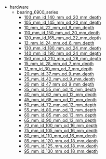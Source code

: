 * hardware
  * bearing_6900_series
    * [100_mm_id_140_mm_od_20_mm_depth](hardware/bearing_6900_series/100_mm_id_140_mm_od_20_mm_depth)
    * [105_mm_id_145_mm_od_20_mm_depth](hardware/bearing_6900_series/100_mm_id_140_mm_od_20_mm_depth/105_mm_id_145_mm_od_20_mm_depth)
    * [10_mm_id_22_mm_od_6_mm_depth](hardware/bearing_6900_series/100_mm_id_140_mm_od_20_mm_depth/105_mm_id_145_mm_od_20_mm_depth/10_mm_id_22_mm_od_6_mm_depth)
    * [110_mm_id_150_mm_od_20_mm_depth](hardware/bearing_6900_series/100_mm_id_140_mm_od_20_mm_depth/105_mm_id_145_mm_od_20_mm_depth/10_mm_id_22_mm_od_6_mm_depth/110_mm_id_150_mm_od_20_mm_depth)
    * [120_mm_id_165_mm_od_22_mm_depth](hardware/bearing_6900_series/100_mm_id_140_mm_od_20_mm_depth/105_mm_id_145_mm_od_20_mm_depth/10_mm_id_22_mm_od_6_mm_depth/110_mm_id_150_mm_od_20_mm_depth/120_mm_id_165_mm_od_22_mm_depth)
    * [12_mm_id_24_mm_od_6_mm_depth](hardware/bearing_6900_series/100_mm_id_140_mm_od_20_mm_depth/105_mm_id_145_mm_od_20_mm_depth/10_mm_id_22_mm_od_6_mm_depth/110_mm_id_150_mm_od_20_mm_depth/120_mm_id_165_mm_od_22_mm_depth/12_mm_id_24_mm_od_6_mm_depth)
    * [130_mm_id_180_mm_od_24_mm_depth](hardware/bearing_6900_series/100_mm_id_140_mm_od_20_mm_depth/105_mm_id_145_mm_od_20_mm_depth/10_mm_id_22_mm_od_6_mm_depth/110_mm_id_150_mm_od_20_mm_depth/120_mm_id_165_mm_od_22_mm_depth/12_mm_id_24_mm_od_6_mm_depth/130_mm_id_180_mm_od_24_mm_depth)
    * [140_mm_id_190_mm_od_24_mm_depth](hardware/bearing_6900_series/100_mm_id_140_mm_od_20_mm_depth/105_mm_id_145_mm_od_20_mm_depth/10_mm_id_22_mm_od_6_mm_depth/110_mm_id_150_mm_od_20_mm_depth/120_mm_id_165_mm_od_22_mm_depth/12_mm_id_24_mm_od_6_mm_depth/130_mm_id_180_mm_od_24_mm_depth/140_mm_id_190_mm_od_24_mm_depth)
    * [150_mm_id_210_mm_od_28_mm_depth](hardware/bearing_6900_series/100_mm_id_140_mm_od_20_mm_depth/105_mm_id_145_mm_od_20_mm_depth/10_mm_id_22_mm_od_6_mm_depth/110_mm_id_150_mm_od_20_mm_depth/120_mm_id_165_mm_od_22_mm_depth/12_mm_id_24_mm_od_6_mm_depth/130_mm_id_180_mm_od_24_mm_depth/140_mm_id_190_mm_od_24_mm_depth/150_mm_id_210_mm_od_28_mm_depth)
    * [15_mm_id_28_mm_od_7_mm_depth](hardware/bearing_6900_series/100_mm_id_140_mm_od_20_mm_depth/105_mm_id_145_mm_od_20_mm_depth/10_mm_id_22_mm_od_6_mm_depth/110_mm_id_150_mm_od_20_mm_depth/120_mm_id_165_mm_od_22_mm_depth/12_mm_id_24_mm_od_6_mm_depth/130_mm_id_180_mm_od_24_mm_depth/140_mm_id_190_mm_od_24_mm_depth/150_mm_id_210_mm_od_28_mm_depth/15_mm_id_28_mm_od_7_mm_depth)
    * [17_mm_id_30_mm_od_7_mm_depth](hardware/bearing_6900_series/100_mm_id_140_mm_od_20_mm_depth/105_mm_id_145_mm_od_20_mm_depth/10_mm_id_22_mm_od_6_mm_depth/110_mm_id_150_mm_od_20_mm_depth/120_mm_id_165_mm_od_22_mm_depth/12_mm_id_24_mm_od_6_mm_depth/130_mm_id_180_mm_od_24_mm_depth/140_mm_id_190_mm_od_24_mm_depth/150_mm_id_210_mm_od_28_mm_depth/15_mm_id_28_mm_od_7_mm_depth/17_mm_id_30_mm_od_7_mm_depth)
    * [20_mm_id_37_mm_od_9_mm_depth](hardware/bearing_6900_series/100_mm_id_140_mm_od_20_mm_depth/105_mm_id_145_mm_od_20_mm_depth/10_mm_id_22_mm_od_6_mm_depth/110_mm_id_150_mm_od_20_mm_depth/120_mm_id_165_mm_od_22_mm_depth/12_mm_id_24_mm_od_6_mm_depth/130_mm_id_180_mm_od_24_mm_depth/140_mm_id_190_mm_od_24_mm_depth/150_mm_id_210_mm_od_28_mm_depth/15_mm_id_28_mm_od_7_mm_depth/17_mm_id_30_mm_od_7_mm_depth/20_mm_id_37_mm_od_9_mm_depth)
    * [25_mm_id_42_mm_od_9_mm_depth](hardware/bearing_6900_series/100_mm_id_140_mm_od_20_mm_depth/105_mm_id_145_mm_od_20_mm_depth/10_mm_id_22_mm_od_6_mm_depth/110_mm_id_150_mm_od_20_mm_depth/120_mm_id_165_mm_od_22_mm_depth/12_mm_id_24_mm_od_6_mm_depth/130_mm_id_180_mm_od_24_mm_depth/140_mm_id_190_mm_od_24_mm_depth/150_mm_id_210_mm_od_28_mm_depth/15_mm_id_28_mm_od_7_mm_depth/17_mm_id_30_mm_od_7_mm_depth/20_mm_id_37_mm_od_9_mm_depth/25_mm_id_42_mm_od_9_mm_depth)
    * [30_mm_id_47_mm_od_9_mm_depth](hardware/bearing_6900_series/100_mm_id_140_mm_od_20_mm_depth/105_mm_id_145_mm_od_20_mm_depth/10_mm_id_22_mm_od_6_mm_depth/110_mm_id_150_mm_od_20_mm_depth/120_mm_id_165_mm_od_22_mm_depth/12_mm_id_24_mm_od_6_mm_depth/130_mm_id_180_mm_od_24_mm_depth/140_mm_id_190_mm_od_24_mm_depth/150_mm_id_210_mm_od_28_mm_depth/15_mm_id_28_mm_od_7_mm_depth/17_mm_id_30_mm_od_7_mm_depth/20_mm_id_37_mm_od_9_mm_depth/25_mm_id_42_mm_od_9_mm_depth/30_mm_id_47_mm_od_9_mm_depth)
    * [35_mm_id_55_mm_od_10_mm_depth](hardware/bearing_6900_series/100_mm_id_140_mm_od_20_mm_depth/105_mm_id_145_mm_od_20_mm_depth/10_mm_id_22_mm_od_6_mm_depth/110_mm_id_150_mm_od_20_mm_depth/120_mm_id_165_mm_od_22_mm_depth/12_mm_id_24_mm_od_6_mm_depth/130_mm_id_180_mm_od_24_mm_depth/140_mm_id_190_mm_od_24_mm_depth/150_mm_id_210_mm_od_28_mm_depth/15_mm_id_28_mm_od_7_mm_depth/17_mm_id_30_mm_od_7_mm_depth/20_mm_id_37_mm_od_9_mm_depth/25_mm_id_42_mm_od_9_mm_depth/30_mm_id_47_mm_od_9_mm_depth/35_mm_id_55_mm_od_10_mm_depth)
    * [40_mm_id_62_mm_od_12_mm_depth](hardware/bearing_6900_series/100_mm_id_140_mm_od_20_mm_depth/105_mm_id_145_mm_od_20_mm_depth/10_mm_id_22_mm_od_6_mm_depth/110_mm_id_150_mm_od_20_mm_depth/120_mm_id_165_mm_od_22_mm_depth/12_mm_id_24_mm_od_6_mm_depth/130_mm_id_180_mm_od_24_mm_depth/140_mm_id_190_mm_od_24_mm_depth/150_mm_id_210_mm_od_28_mm_depth/15_mm_id_28_mm_od_7_mm_depth/17_mm_id_30_mm_od_7_mm_depth/20_mm_id_37_mm_od_9_mm_depth/25_mm_id_42_mm_od_9_mm_depth/30_mm_id_47_mm_od_9_mm_depth/35_mm_id_55_mm_od_10_mm_depth/40_mm_id_62_mm_od_12_mm_depth)
    * [45_mm_id_68_mm_od_12_mm_depth](hardware/bearing_6900_series/100_mm_id_140_mm_od_20_mm_depth/105_mm_id_145_mm_od_20_mm_depth/10_mm_id_22_mm_od_6_mm_depth/110_mm_id_150_mm_od_20_mm_depth/120_mm_id_165_mm_od_22_mm_depth/12_mm_id_24_mm_od_6_mm_depth/130_mm_id_180_mm_od_24_mm_depth/140_mm_id_190_mm_od_24_mm_depth/150_mm_id_210_mm_od_28_mm_depth/15_mm_id_28_mm_od_7_mm_depth/17_mm_id_30_mm_od_7_mm_depth/20_mm_id_37_mm_od_9_mm_depth/25_mm_id_42_mm_od_9_mm_depth/30_mm_id_47_mm_od_9_mm_depth/35_mm_id_55_mm_od_10_mm_depth/40_mm_id_62_mm_od_12_mm_depth/45_mm_id_68_mm_od_12_mm_depth)
    * [50_mm_id_72_mm_od_12_mm_depth](hardware/bearing_6900_series/100_mm_id_140_mm_od_20_mm_depth/105_mm_id_145_mm_od_20_mm_depth/10_mm_id_22_mm_od_6_mm_depth/110_mm_id_150_mm_od_20_mm_depth/120_mm_id_165_mm_od_22_mm_depth/12_mm_id_24_mm_od_6_mm_depth/130_mm_id_180_mm_od_24_mm_depth/140_mm_id_190_mm_od_24_mm_depth/150_mm_id_210_mm_od_28_mm_depth/15_mm_id_28_mm_od_7_mm_depth/17_mm_id_30_mm_od_7_mm_depth/20_mm_id_37_mm_od_9_mm_depth/25_mm_id_42_mm_od_9_mm_depth/30_mm_id_47_mm_od_9_mm_depth/35_mm_id_55_mm_od_10_mm_depth/40_mm_id_62_mm_od_12_mm_depth/45_mm_id_68_mm_od_12_mm_depth/50_mm_id_72_mm_od_12_mm_depth)
    * [55_mm_id_80_mm_od_13_mm_depth](hardware/bearing_6900_series/100_mm_id_140_mm_od_20_mm_depth/105_mm_id_145_mm_od_20_mm_depth/10_mm_id_22_mm_od_6_mm_depth/110_mm_id_150_mm_od_20_mm_depth/120_mm_id_165_mm_od_22_mm_depth/12_mm_id_24_mm_od_6_mm_depth/130_mm_id_180_mm_od_24_mm_depth/140_mm_id_190_mm_od_24_mm_depth/150_mm_id_210_mm_od_28_mm_depth/15_mm_id_28_mm_od_7_mm_depth/17_mm_id_30_mm_od_7_mm_depth/20_mm_id_37_mm_od_9_mm_depth/25_mm_id_42_mm_od_9_mm_depth/30_mm_id_47_mm_od_9_mm_depth/35_mm_id_55_mm_od_10_mm_depth/40_mm_id_62_mm_od_12_mm_depth/45_mm_id_68_mm_od_12_mm_depth/50_mm_id_72_mm_od_12_mm_depth/55_mm_id_80_mm_od_13_mm_depth)
    * [60_mm_id_85_mm_od_13_mm_depth](hardware/bearing_6900_series/100_mm_id_140_mm_od_20_mm_depth/105_mm_id_145_mm_od_20_mm_depth/10_mm_id_22_mm_od_6_mm_depth/110_mm_id_150_mm_od_20_mm_depth/120_mm_id_165_mm_od_22_mm_depth/12_mm_id_24_mm_od_6_mm_depth/130_mm_id_180_mm_od_24_mm_depth/140_mm_id_190_mm_od_24_mm_depth/150_mm_id_210_mm_od_28_mm_depth/15_mm_id_28_mm_od_7_mm_depth/17_mm_id_30_mm_od_7_mm_depth/20_mm_id_37_mm_od_9_mm_depth/25_mm_id_42_mm_od_9_mm_depth/30_mm_id_47_mm_od_9_mm_depth/35_mm_id_55_mm_od_10_mm_depth/40_mm_id_62_mm_od_12_mm_depth/45_mm_id_68_mm_od_12_mm_depth/50_mm_id_72_mm_od_12_mm_depth/55_mm_id_80_mm_od_13_mm_depth/60_mm_id_85_mm_od_13_mm_depth)
    * [65_mm_id_90_mm_od_13_mm_depth](hardware/bearing_6900_series/100_mm_id_140_mm_od_20_mm_depth/105_mm_id_145_mm_od_20_mm_depth/10_mm_id_22_mm_od_6_mm_depth/110_mm_id_150_mm_od_20_mm_depth/120_mm_id_165_mm_od_22_mm_depth/12_mm_id_24_mm_od_6_mm_depth/130_mm_id_180_mm_od_24_mm_depth/140_mm_id_190_mm_od_24_mm_depth/150_mm_id_210_mm_od_28_mm_depth/15_mm_id_28_mm_od_7_mm_depth/17_mm_id_30_mm_od_7_mm_depth/20_mm_id_37_mm_od_9_mm_depth/25_mm_id_42_mm_od_9_mm_depth/30_mm_id_47_mm_od_9_mm_depth/35_mm_id_55_mm_od_10_mm_depth/40_mm_id_62_mm_od_12_mm_depth/45_mm_id_68_mm_od_12_mm_depth/50_mm_id_72_mm_od_12_mm_depth/55_mm_id_80_mm_od_13_mm_depth/60_mm_id_85_mm_od_13_mm_depth/65_mm_id_90_mm_od_13_mm_depth)
    * [70_mm_id_100_mm_od_16_mm_depth](hardware/bearing_6900_series/100_mm_id_140_mm_od_20_mm_depth/105_mm_id_145_mm_od_20_mm_depth/10_mm_id_22_mm_od_6_mm_depth/110_mm_id_150_mm_od_20_mm_depth/120_mm_id_165_mm_od_22_mm_depth/12_mm_id_24_mm_od_6_mm_depth/130_mm_id_180_mm_od_24_mm_depth/140_mm_id_190_mm_od_24_mm_depth/150_mm_id_210_mm_od_28_mm_depth/15_mm_id_28_mm_od_7_mm_depth/17_mm_id_30_mm_od_7_mm_depth/20_mm_id_37_mm_od_9_mm_depth/25_mm_id_42_mm_od_9_mm_depth/30_mm_id_47_mm_od_9_mm_depth/35_mm_id_55_mm_od_10_mm_depth/40_mm_id_62_mm_od_12_mm_depth/45_mm_id_68_mm_od_12_mm_depth/50_mm_id_72_mm_od_12_mm_depth/55_mm_id_80_mm_od_13_mm_depth/60_mm_id_85_mm_od_13_mm_depth/65_mm_id_90_mm_od_13_mm_depth/70_mm_id_100_mm_od_16_mm_depth)
    * [75_mm_id_105_mm_od_16_mm_depth](hardware/bearing_6900_series/100_mm_id_140_mm_od_20_mm_depth/105_mm_id_145_mm_od_20_mm_depth/10_mm_id_22_mm_od_6_mm_depth/110_mm_id_150_mm_od_20_mm_depth/120_mm_id_165_mm_od_22_mm_depth/12_mm_id_24_mm_od_6_mm_depth/130_mm_id_180_mm_od_24_mm_depth/140_mm_id_190_mm_od_24_mm_depth/150_mm_id_210_mm_od_28_mm_depth/15_mm_id_28_mm_od_7_mm_depth/17_mm_id_30_mm_od_7_mm_depth/20_mm_id_37_mm_od_9_mm_depth/25_mm_id_42_mm_od_9_mm_depth/30_mm_id_47_mm_od_9_mm_depth/35_mm_id_55_mm_od_10_mm_depth/40_mm_id_62_mm_od_12_mm_depth/45_mm_id_68_mm_od_12_mm_depth/50_mm_id_72_mm_od_12_mm_depth/55_mm_id_80_mm_od_13_mm_depth/60_mm_id_85_mm_od_13_mm_depth/65_mm_id_90_mm_od_13_mm_depth/70_mm_id_100_mm_od_16_mm_depth/75_mm_id_105_mm_od_16_mm_depth)
    * [80_mm_id_110_mm_od_16_mm_depth](hardware/bearing_6900_series/100_mm_id_140_mm_od_20_mm_depth/105_mm_id_145_mm_od_20_mm_depth/10_mm_id_22_mm_od_6_mm_depth/110_mm_id_150_mm_od_20_mm_depth/120_mm_id_165_mm_od_22_mm_depth/12_mm_id_24_mm_od_6_mm_depth/130_mm_id_180_mm_od_24_mm_depth/140_mm_id_190_mm_od_24_mm_depth/150_mm_id_210_mm_od_28_mm_depth/15_mm_id_28_mm_od_7_mm_depth/17_mm_id_30_mm_od_7_mm_depth/20_mm_id_37_mm_od_9_mm_depth/25_mm_id_42_mm_od_9_mm_depth/30_mm_id_47_mm_od_9_mm_depth/35_mm_id_55_mm_od_10_mm_depth/40_mm_id_62_mm_od_12_mm_depth/45_mm_id_68_mm_od_12_mm_depth/50_mm_id_72_mm_od_12_mm_depth/55_mm_id_80_mm_od_13_mm_depth/60_mm_id_85_mm_od_13_mm_depth/65_mm_id_90_mm_od_13_mm_depth/70_mm_id_100_mm_od_16_mm_depth/75_mm_id_105_mm_od_16_mm_depth/80_mm_id_110_mm_od_16_mm_depth)
    * [85_mm_id_120_mm_od_18_mm_depth](hardware/bearing_6900_series/100_mm_id_140_mm_od_20_mm_depth/105_mm_id_145_mm_od_20_mm_depth/10_mm_id_22_mm_od_6_mm_depth/110_mm_id_150_mm_od_20_mm_depth/120_mm_id_165_mm_od_22_mm_depth/12_mm_id_24_mm_od_6_mm_depth/130_mm_id_180_mm_od_24_mm_depth/140_mm_id_190_mm_od_24_mm_depth/150_mm_id_210_mm_od_28_mm_depth/15_mm_id_28_mm_od_7_mm_depth/17_mm_id_30_mm_od_7_mm_depth/20_mm_id_37_mm_od_9_mm_depth/25_mm_id_42_mm_od_9_mm_depth/30_mm_id_47_mm_od_9_mm_depth/35_mm_id_55_mm_od_10_mm_depth/40_mm_id_62_mm_od_12_mm_depth/45_mm_id_68_mm_od_12_mm_depth/50_mm_id_72_mm_od_12_mm_depth/55_mm_id_80_mm_od_13_mm_depth/60_mm_id_85_mm_od_13_mm_depth/65_mm_id_90_mm_od_13_mm_depth/70_mm_id_100_mm_od_16_mm_depth/75_mm_id_105_mm_od_16_mm_depth/80_mm_id_110_mm_od_16_mm_depth/85_mm_id_120_mm_od_18_mm_depth)
    * [90_mm_id_125_mm_od_18_mm_depth](hardware/bearing_6900_series/100_mm_id_140_mm_od_20_mm_depth/105_mm_id_145_mm_od_20_mm_depth/10_mm_id_22_mm_od_6_mm_depth/110_mm_id_150_mm_od_20_mm_depth/120_mm_id_165_mm_od_22_mm_depth/12_mm_id_24_mm_od_6_mm_depth/130_mm_id_180_mm_od_24_mm_depth/140_mm_id_190_mm_od_24_mm_depth/150_mm_id_210_mm_od_28_mm_depth/15_mm_id_28_mm_od_7_mm_depth/17_mm_id_30_mm_od_7_mm_depth/20_mm_id_37_mm_od_9_mm_depth/25_mm_id_42_mm_od_9_mm_depth/30_mm_id_47_mm_od_9_mm_depth/35_mm_id_55_mm_od_10_mm_depth/40_mm_id_62_mm_od_12_mm_depth/45_mm_id_68_mm_od_12_mm_depth/50_mm_id_72_mm_od_12_mm_depth/55_mm_id_80_mm_od_13_mm_depth/60_mm_id_85_mm_od_13_mm_depth/65_mm_id_90_mm_od_13_mm_depth/70_mm_id_100_mm_od_16_mm_depth/75_mm_id_105_mm_od_16_mm_depth/80_mm_id_110_mm_od_16_mm_depth/85_mm_id_120_mm_od_18_mm_depth/90_mm_id_125_mm_od_18_mm_depth)
    * [95_mm_id_130_mm_od_18_mm_depth](hardware/bearing_6900_series/100_mm_id_140_mm_od_20_mm_depth/105_mm_id_145_mm_od_20_mm_depth/10_mm_id_22_mm_od_6_mm_depth/110_mm_id_150_mm_od_20_mm_depth/120_mm_id_165_mm_od_22_mm_depth/12_mm_id_24_mm_od_6_mm_depth/130_mm_id_180_mm_od_24_mm_depth/140_mm_id_190_mm_od_24_mm_depth/150_mm_id_210_mm_od_28_mm_depth/15_mm_id_28_mm_od_7_mm_depth/17_mm_id_30_mm_od_7_mm_depth/20_mm_id_37_mm_od_9_mm_depth/25_mm_id_42_mm_od_9_mm_depth/30_mm_id_47_mm_od_9_mm_depth/35_mm_id_55_mm_od_10_mm_depth/40_mm_id_62_mm_od_12_mm_depth/45_mm_id_68_mm_od_12_mm_depth/50_mm_id_72_mm_od_12_mm_depth/55_mm_id_80_mm_od_13_mm_depth/60_mm_id_85_mm_od_13_mm_depth/65_mm_id_90_mm_od_13_mm_depth/70_mm_id_100_mm_od_16_mm_depth/75_mm_id_105_mm_od_16_mm_depth/80_mm_id_110_mm_od_16_mm_depth/85_mm_id_120_mm_od_18_mm_depth/90_mm_id_125_mm_od_18_mm_depth/95_mm_id_130_mm_od_18_mm_depth)
